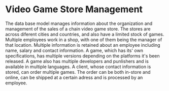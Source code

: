 # Video Game Store Management

  The data base model manages information about the organization and management of the sales of a chain video game store. The stores are across diferent cities and countries, and also have a limited stock of games. Multiple employees work in a shop, with one of them being the manager of that location. Multiple information is retained about an employee including name, salary and contact information.
  A game, which has its' own specifications, has multiple versions depending on the platforms it's been released. A game also has multiple developers and punlishers and is available in multiple languages.
  A client, whose contact information is stored, can order multiple games. The order can be both in-store and online, can be shipped at a certain adress and is processed by an employee.
